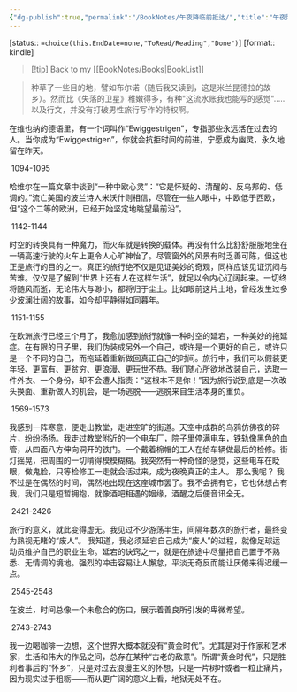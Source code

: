 ```yaml
---
{"dg-publish":true,"permalink":"/BookNotes/午夜降临前抵达/","title":"午夜降临前抵达","noteIcon":""}
---
```


[status:: `=choice(this.EndDate=none,"ToRead/Reading","Done")`]
[format:: kindle]

>[!tip] Back to my [[BookNotes/Books\|BookList]]

> 种草了一些目的地，譬如布尔诺（随后我又读到，这是米兰昆德拉的故乡）。然而比《失落的卫星》稚嫩得多，有种"这流水账我也能写的感觉".....以及行文，并没有打破男性旅行写作的特权啊。

在维也纳的德语里，有一个词叫作“Ewiggestrigen”，专指那些永远活在过去的人。当你成为“Ewiggestrigen”，你就会抗拒时间的前进，宁愿成为幽灵，永久地留在昨天。

 1094-1095   

哈维尔在一篇文章中谈到“一种中欧心灵”：“它是怀疑的、清醒的、反乌邦的、低调的。”流亡美国的波兰诗人米沃什则相信，尽管在一些人眼中，中欧低于西欧，但“这个二等的欧洲，已经开始坚定地眺望最前沿”。

 1142-1144   

时空的转换具有一种魔力，而火车就是转换的载体。再没有什么比舒舒服服地坐在一辆高速行驶的火车上更令人心旷神怡了。尽管窗外的风景有时乏善可陈，但这也正是旅行的目的之一。真正的旅行绝不仅是见证美妙的奇观，同样应该见证沉闷与苦难。仅仅是了解到“世界上还有人在这样生活”，就足以令内心辽阔起来。一切终将随风而逝，无论伟大与渺小，都将归于尘土。比如眼前这片土地，曾经发生过多少波澜壮阔的故事，如今却平静得如同暮年。

 1151-1155   

在欧洲旅行已经三个月了，我愈加感到旅行就像一种时空的延宕，一种美妙的拖延症。在有限的日子里，我们伪装成另外一个自己，或许是一个更好的自己，或许只是一个不同的自己，而拖延着重新做回真正自己的时间。旅行中，我们可以假装更年轻、更富有、更贫穷、更浪漫、更玩世不恭。我们随心所欲地改装自己，选取一件外衣、一个身份，却不会遭人指责：“这根本不是你！”因为旅行说到底是一次改头换面、重新做人的机会，是一场逃脱——逃脱来自生活本身的重负。

 1569-1573   

我感到一阵寒意，便走出教堂，走进空旷的街道。天空中成群的乌鸦仿佛夜的碎片，纷纷扬扬。我走过教堂附近的一个电车厂，院子里停满电车，铁轨像黑色的血管，从四面八方伸向洞开的铁门。一个戴着棉帽的工人在给车辆做最后的检修。街灯摇晃，把周围的一切啃得模模糊糊。我突然有一种奇怪的感觉，这些电车在眨眼，做鬼脸，只等检修工一走就会活过来，成为夜晚真正的主人。 那么我呢？ 我不过是在偶然的时间，偶然地出现在这座城市罢了。我不会拥有它，它也休想占有我，我们只是短暂拥抱，就像酒吧相遇的姻缘，酒醒之后便音讯全无。

 2421-2426   

旅行的意义，就此变得虚无。我见过不少游荡半生，间隔年数次的旅行者，最终变为熟视无睹的“废人”。 我知道，我必须延宕自己成为“废人”的过程，就像足球运动员维护自己的职业生命。延宕的诀窍之一，就是在旅途中尽量把自己置于不熟悉、无情调的境地。强烈的冲击容易让人懈怠，平淡无奇反而能让厌倦来得迟缓一点。

 2545-2548   

在波兰，时间总像一个未愈合的伤口，展示着善良所引发的卑微希望。

 2743-2743   

我一边喝咖啡一边想，这个世界大概本就没有“黄金时代”。尤其是对于作家和艺术家，生活和伟大的作品之间，总存在某种“古老的敌意”。所谓“黄金时代”，只是胜利者事后的“怀乡”，只是对过去浪漫主义的怀想，只是一片树叶或者一粒止痛片，因为现实过于粗粝——而从更广阔的意义上看，地狱无处不在。